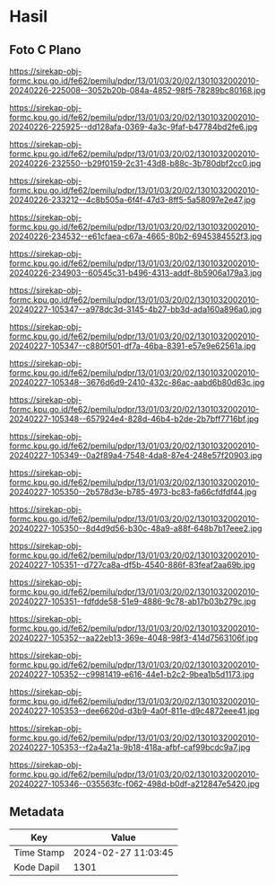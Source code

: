 # Hasil

## Foto C Plano

https://sirekap-obj-formc.kpu.go.id/fe62/pemilu/pdpr/13/01/03/20/02/1301032002010-20240226-225008--3052b20b-084a-4852-98f5-78289bc80168.jpg

https://sirekap-obj-formc.kpu.go.id/fe62/pemilu/pdpr/13/01/03/20/02/1301032002010-20240226-225925--dd128afa-0369-4a3c-9faf-b47784bd2fe6.jpg

https://sirekap-obj-formc.kpu.go.id/fe62/pemilu/pdpr/13/01/03/20/02/1301032002010-20240226-232550--b29f0159-2c31-43d8-b88c-3b780dbf2cc0.jpg

https://sirekap-obj-formc.kpu.go.id/fe62/pemilu/pdpr/13/01/03/20/02/1301032002010-20240226-233212--4c8b505a-6f4f-47d3-8ff5-5a58097e2e47.jpg

https://sirekap-obj-formc.kpu.go.id/fe62/pemilu/pdpr/13/01/03/20/02/1301032002010-20240226-234532--e61cfaea-c67a-4665-80b2-6945384552f3.jpg

https://sirekap-obj-formc.kpu.go.id/fe62/pemilu/pdpr/13/01/03/20/02/1301032002010-20240226-234903--60545c31-b496-4313-addf-8b5906a179a3.jpg

https://sirekap-obj-formc.kpu.go.id/fe62/pemilu/pdpr/13/01/03/20/02/1301032002010-20240227-105347--a978dc3d-3145-4b27-bb3d-ada160a896a0.jpg

https://sirekap-obj-formc.kpu.go.id/fe62/pemilu/pdpr/13/01/03/20/02/1301032002010-20240227-105347--c880f501-df7a-46ba-8391-e57e9e62561a.jpg

https://sirekap-obj-formc.kpu.go.id/fe62/pemilu/pdpr/13/01/03/20/02/1301032002010-20240227-105348--3676d6d9-2410-432c-86ac-aabd6b80d63c.jpg

https://sirekap-obj-formc.kpu.go.id/fe62/pemilu/pdpr/13/01/03/20/02/1301032002010-20240227-105348--657924e4-828d-46b4-b2de-2b7bff7716bf.jpg

https://sirekap-obj-formc.kpu.go.id/fe62/pemilu/pdpr/13/01/03/20/02/1301032002010-20240227-105349--0a2f89a4-7548-4da8-87e4-248e57f20903.jpg

https://sirekap-obj-formc.kpu.go.id/fe62/pemilu/pdpr/13/01/03/20/02/1301032002010-20240227-105350--2b578d3e-b785-4973-bc83-fa66cfdfdf44.jpg

https://sirekap-obj-formc.kpu.go.id/fe62/pemilu/pdpr/13/01/03/20/02/1301032002010-20240227-105350--8d4d9d56-b30c-48a9-a88f-648b7b17eee2.jpg

https://sirekap-obj-formc.kpu.go.id/fe62/pemilu/pdpr/13/01/03/20/02/1301032002010-20240227-105351--d727ca8a-df5b-4540-886f-83feaf2aa69b.jpg

https://sirekap-obj-formc.kpu.go.id/fe62/pemilu/pdpr/13/01/03/20/02/1301032002010-20240227-105351--fdfdde58-51e9-4886-9c78-ab17b03b279c.jpg

https://sirekap-obj-formc.kpu.go.id/fe62/pemilu/pdpr/13/01/03/20/02/1301032002010-20240227-105352--aa22eb13-369e-4048-98f3-414d7563106f.jpg

https://sirekap-obj-formc.kpu.go.id/fe62/pemilu/pdpr/13/01/03/20/02/1301032002010-20240227-105352--c9981419-e616-44e1-b2c2-9bea1b5d1173.jpg

https://sirekap-obj-formc.kpu.go.id/fe62/pemilu/pdpr/13/01/03/20/02/1301032002010-20240227-105353--dee6620d-d3b9-4a0f-811e-d9c4872eee41.jpg

https://sirekap-obj-formc.kpu.go.id/fe62/pemilu/pdpr/13/01/03/20/02/1301032002010-20240227-105353--f2a4a21a-9b18-418a-afbf-caf99bcdc9a7.jpg

https://sirekap-obj-formc.kpu.go.id/fe62/pemilu/pdpr/13/01/03/20/02/1301032002010-20240227-105346--035563fc-f062-498d-b0df-a212847e5420.jpg


## Metadata

| Key        | Value               |
| ---------- | ------------------- |
| Time Stamp | 2024-02-27 11:03:45 |
| Kode Dapil | 1301                |



